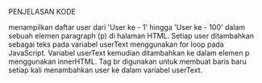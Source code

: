 PENJELASAN KODE

menampilkan daftar user dari 'User ke - 1' hingga 'User ke - 100' dalam sebuah elemen paragraph (p) di halaman HTML.
Setiap user ditambahkan sebagai teks pada variabel userText menggunakan for loop pada JavaScript.
Variabel userText kemudian ditambahkan ke dalam elemen p menggunakan innerHTML.
Tag br digunakan untuk membuat baris baru setiap kali menambahkan user ke dalam variabel userText.
